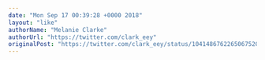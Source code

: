 ```yaml
---
date: "Mon Sep 17 00:39:28 +0000 2018"
layout: "like"
authorName: "Melanie Clarke"
authorUrl: "https://twitter.com/clark_eey"
originalPost: "https://twitter.com/clark_eey/status/1041486762265067520"
---
```

